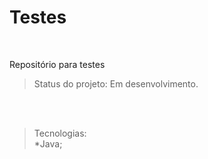 <h1> Testes </h1>
<br>

Repositório para testes<br>

>Status do projeto: Em desenvolvimento.

<br><br>

>Tecnologias:<br>
*Java;